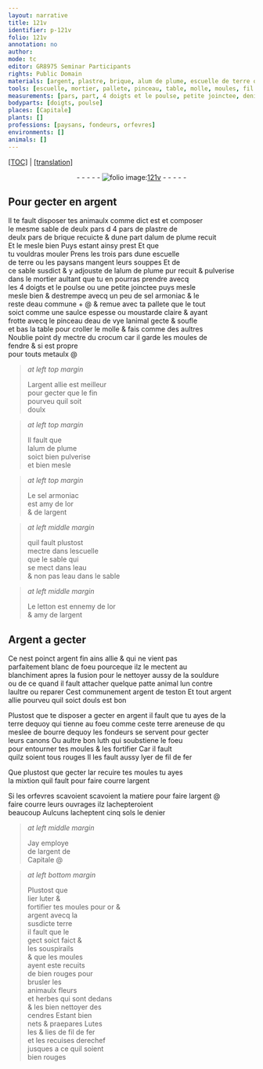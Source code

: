 ```yaml
---
layout: narrative
title: 121v
identifier: p-121v
folio: 121v
annotation: no
author:
mode: tc
editor: GR8975 Seminar Participants
rights: Public Domain
materials: [argent, plastre, brique, alum de plume, escuelle de terre ou les paysans mangent leurs souppes, sel armoniac, eau commune, moustarde claire, eau de vye, crocum, metaulx, argent allie est meilleur pour gecter que le fin, or, eau, letton, Argent, argent fin ains allie, souldure, argent de teston, argent allie, terre, terre areneuse, bourre dequoy les fondeurs se servent pour gecter leurs canons, luth, fil de fer, luter, cendres, Lutes]
tools: [escuelle, mortier, pallete, pinceau, table, molle, moules, fil de fer]
measurements: [pars, part, 4 doigts et le poulse, petite joinctee, denier]
bodyparts: [doigts, poulse]
places: [Capitale]
plants: []
professions: [paysans, fondeurs, orfevres]
environments: []
animals: []
---
```


<p><a href="{{ site.baseurl }}/diplomatic/">[TOC]</a> | <a href="{{ site.baseurl }}/texts/p-121v_tl/" target="_blank">[translation]</a></p><div class="folio" align="center">- - - - - <a href="http://gallica.bnf.fr/ark:/12148/btv1b10500001g/f248.item.r=" target="_blank"><img src="https://cu-mkp.github.io/2017-workshop-edition/assets/photo-icon.png" alt="folio image: " style="display:inline-block; margin-bottom:-3px;"/>121v</a> - - - - - </div>  
  

## Pour gecter en <span class="m">argent</span>

 
Il te fault disposer tes animaulx comme dict est et composer<br/> le mesme sable de <span class="del">deulx <span class="ms">pars</span> d</span> 4 <span class="ms">pars</span> de <span class="m">plastre</span> de<br/> deulx <span class="ms">pars</span> de <span class="m">brique</span> recuicte & dune <span class="ms">part</span> d<span class="m">alum <span class="add">de plume</span></span> recuit<br/> Et le mesle bien Puys estant ainsy prest Et que<br/> tu vouldras mouler Prens les trois <span class="ms">pars</span> dune <span class="m"><span class="tl">escuelle</span><br/> de terre ou les <span class="pro">paysans</span> mangent leurs souppes</span> Et de<br/> ce sable susdict & y adjouste de l<span class="m">alum <span class="add">de plume</span></span> pur recuit & pulverise<br/> dans le <span class="tl">mortier</span> aultant que tu en pourras prendre avecq<br/> les <span class="ms">4 <span class="bp">doigts</span> et le <span class="bp">poulse</span></span> ou une <span class="ms">petite joinctee</span> puys mesle<br/> mesle bien & destrempe avecq un peu de <span class="m">sel armoniac</span> & le<br/> reste d<span class="m">eau commune</span> \+ @ & remue avec ta <span class="tl">pallete</span> que le tout<br/> soict comme une saulce espesse ou <span class="m">moustarde claire</span> & ayant<br/> frotte avecq le <span class="tl">pinceau</span> d<span class="m">eau de vye</span> lanimal gecte & soufle<br/> et bas la <span class="tl">table</span> pour croller le <span class="tl">molle</span> & fais comme des aultres<br/> <span class="add">Noublie point dy mectre du <span class="m">crocum</span> car il garde les <span class="tl">moules</span> de<br/> fendre & si est propre<br/> pour touts <span class="m">metaulx</span></span> @
 
> *at left top margin*
> 
> 
>   L<span class="m">argent allie est meilleur<br/> pour gecter que le fin</span><br/> pourveu quil soit<br/> doulx
 
> *at left top margin*
> 
> 
>   Il fault que<br/> l<span class="m">alum de plume</span><br/> soict bien pulverise<br/> et bien mesle
 
> *at left top margin*
> 
> 
>   Le <span class="m">sel armoniac</span><br/> est amy de l<span class="m">or</span><br/> & de l<span class="m">argent</span>
 
> *at left middle margin*
> 
> 
>   quil fault plustost<br/> mectre dans l<span class="tl">escuelle</span><br/> que le sable qui<br/> se mect dans l<span class="m">eau</span><br/> & non pas l<span class="m">eau</span> dans le sable
 
> *at left middle margin*
> 
> 
>   Le <span class="m">letton</span> est ennemy de l<span class="m">or</span><br/> & amy de l<span class="m">argent</span>
 
 
  

## <span class="m">Argent</span> a gecter

 
Ce nest poinct <span class="m">argent fin ains allie</span> & qui ne vient pas<br/> parfaitement blanc de foeu pourceque ilz le mectent au<br/> blanchiment apres la fusion pour le nettoyer aussy de la <span class="m">souldure</span><br/> <span class="del">ou de ce</span> quand il fault attacher quelque <span class="del">patte</span> animal lun contre<br/> laultre ou reparer Cest communement <span class="m">argent de <span class="cn">teston</span></span> Et tout <span class="m">argent<br/> allie</span> pourveu quil soict douls est bon
 
Plustost que te disposer a gecter <span class="add">en <span class="m">argent</span></span> il fault que tu ayes de la<br/> <span class="m">terre</span> <span class="del">dequoy</span> qui tienne au foeu comme ceste <span class="m">terre areneuse</span> <span class="del">de qu</span><br/> meslee de <span class="m">bourre dequoy les <span class="pro">fondeurs</span> se servent pour gecter<br/> leurs canons</span> Ou aultre bon <span class="m">luth</span> qui soubstiene le foeu<br/> pour entourner tes <span class="tl">moules</span> & les fortifier Car il fault<br/> quilz soient tous rouges Il les fault aussy lyer de <span class="tl"><span class="m">fil de fer</span></span> 
 
 Que plustost que <span class="del">gecter lar</span> recuire tes <span class="tl">moules</span> tu ayes<br/> la mixtion quil fault pour faire courre l<span class="m">argent</span> 
 
 Si les <span class="pro">orfevres</span> scavoient scavoient la matiere pour faire l<span class="m">argent</span> @<br/> faire courre leurs ouvrages ilz lachepteroient<br/> beaucoup Aulcuns lacheptent cinq <span class="cn">sols</span> le <span class="ms">denier</span>
 
> *at left middle margin*
> 
> 
>   Jay employe<br/> de l<span class="m">argent</span> de<br/> <span class="pl">Capitale</span> @ 
 
> *at left bottom margin*
> 
> 
>   Plustost que<br/> <span class="del">lier</span> <span class="m">luter</span> &<br/> fortifier tes <span class="tl">moules</span> pour <span class="m">or</span> &<br/> <span class="m">argent</span> avecq la<br/> susdicte <span class="m">terre</span><br/> il fault que le<br/> gect soict faict &<br/> les souspirails<br/> & que les <span class="tl">moules</span><br/> ayent este recuits<br/> <span class="del">de</span> bien rouges pour<br/> brusler les<br/> animaulx fleurs<br/> et herbes qui sont dedans<br/> & les bien nettoyer des<br/> <span class="m">cendres</span> Estant bien<br/> nets & praepares <span class="m">Lutes</span><br/> les & lies de <span class="tl"><span class="m">fil de fer</span></span><br/> et les recuises derechef<br/> jusques a ce quil soient<br/> bien rouges
 
